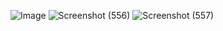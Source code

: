 ![Image](https://github.com/user-attachments/assets/724b229e-5595-4da8-8009-b62060070388)
![Screenshot (556)](https://github.com/user-attachments/assets/20042ba2-955a-475b-8a65-046c41040f09)
![Screenshot (557)](https://github.com/user-attachments/assets/07e0836f-ada7-4d58-95e1-4caf2ff3b195)
